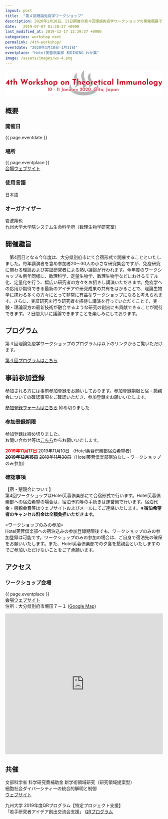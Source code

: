 ```yaml
---
layout: post
title:  "第４回理論免疫学ワークショップ"
description: 2020年1月10日、11日開催の第４回理論免疫学ワークショップの開催概要です。第４回理論免疫学ワークショップの開催日・開催場所・開催趣旨・共催情報などを確認できます。第４回理論免疫学ワークショップの参加登録はこちらから。
date:   2019-07-07 01:28:37 +0900
last_modified_at: 2019-12-17 12:39:37 +0900
categories: workshop next
permalink: /4th-workshop/
eventdate: "2020年1月10日-1月11日"
eventplace: "Hotel芙蓉倶楽部 和DINING わか葉"
image: /assets/images/ws-4.png
---
```


![第４回理論免疫学ワークショップ](/assets/images/ws-4.png "第４回理論免疫学ワークショップ")

## 概要

<div class="cf">
<div class="page-column50">
<h3>開催日</h3>
<p>{{ page.eventdate }}</p>
<h3>場所</h3>
<p>{{ page.eventplace }}<br><a href="http://fuyouclub.jp/">会場ウェブサイト</a></p>
</div>

<div class="page-column50">
<h3>使用言語</h3>
<p>日本語</p>
<h3>オーガナイザー</h3>
<p>岩波翔也<br>
九州大学大学院システム生命科学府（数理生物学研究室）</p>
</div>
</div>


## 開催趣旨
　第4回目となる今年度は、大分県別府市にて合宿形式で開催することといたしました。毎年講演者を含め参加者20〜30人の小さな研究集会ですが、免疫研究に関わる理論および実証研究者による熱い議論が行われます。今年度のワークショップも例年同様に、数理科学、定量生物学、数理生物学などにおけるモデル化、定量化を行う、幅広い研究者の方々をお招きし講演いただきます。免疫学への応用が期待できる最新のアイデアや研究成果の共有をはかることで、理論生物学に携わる多くの方々にとって非常に有益なワークショップになると考えられます。さらに、実証研究を行う研究者を招待し講演を行っていただくことで、実験・理論双方の最新技術が融合するような研究の創出にも貢献できることが期待できます。２日間大いに議論できますことを楽しみにしております。

## プログラム
第４回理論免疫学ワークショップのプログラムは以下のリンクからご覧いただけます。

[第４回プログラムはこちら](/4th-program)

## 事前参加登録

参加される方には事前参加登録をお願いしております。参加登録期限と宿・懇親会についての確認事項をご確認いただき、参加登録をお願いいたします。

~~[参加登録フォームはこちら]()~~ 締め切りました

### 参加登録期限

参加登録は締め切りました。  
お問い合わせ等は[こちら](/contact)からお願いいたします。

~~**<font color="Red">2019年11月17日</font>**~~ ~~2019年11月10日~~ （Hotel芙蓉倶楽部宿泊希望者）  
~~**2019年12月15日**~~ ~~2019年11月30日~~（Hotel芙蓉倶楽部宿泊なし・ワークショップのみ参加）

### 確認事項
【宿・懇親会について】  
第4回ワークショップはHotel芙蓉倶楽部にて合宿形式で行います。Hotel芙蓉倶楽部への宿泊希望の場合は、宿泊予約等の手続きは運営側で行います。宿泊代金・懇親会費等はウェブサイトおよびメールにてご連絡いたします。**※宿泊希望者のキャンセル料金は全額負担いただきます。**

=ワークショップのみの参加=  
Hotel芙蓉倶楽部への宿泊込みの参加登録期限後でも、ワークショップのみの参加登録は可能です。ワークショップのみの参加の場合は、ご自身で宿泊先の確保をお願いいたします。また、Hotel芙蓉倶楽部での夕食を懇親会といたしますのでご参加いただけないことをご了承願います。


## アクセス
### ワークショップ会場

{{ page.eventplace }}  
[会場ウェブサイト](http://fuyouclub.jp/)  
住所：大分県別府市堀田７－１ ([Google Map](https://goo.gl/maps/PKFMo4hnZKUzPwyd7))

<iframe src="https://www.google.com/maps/embed?pb=!1m18!1m12!1m3!1d3335.054698399076!2d131.4589564160101!3d33.29123196489341!2m3!1f0!2f0!3f0!3m2!1i1024!2i768!4f13.1!3m3!1m2!1s0x3546a638a856d3bd%3A0xea7c895c828676ae!2z5Yil5bqc44Ob44OG44Or6IqZ6JOJ5YC25qW96YOo!5e0!3m2!1sja!2sjp!4v1565157307169!5m2!1sja!2sjp" width="100%" height="450" frameborder="0" style="border:0" allowfullscreen></iframe>


## 共催

文部科学省 科学研究費補助金 新学術領域研究（研究領域提案型）  
細胞社会ダイバーシティーの統合的解明と制御  
[ウェブサイト](http://cdiversity.umin.jp/)

九州大学 2019年度QRプログラム【特定プロジェクト支援】  
「若手研究者アイデア創出交流会支援」
[QRプログラム](https://airimaq.kyushu-u.ac.jp/ja/teacher/page.php?code=8&side=04)
